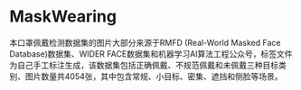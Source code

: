 # MaskWearing
本口罩佩戴检测数据集的图片大部分来源于RMFD (Real-World Masked Face Database)数据集、WIDER FACE数据集和机器学习AI算法工程公众号，标签文件为自己手工标注生成，该数据集包括正确佩戴、不规范佩戴和未佩戴三种目标类别、图片数量共4054张，其中包含常规、小目标、密集、遮挡和侧脸等场景。
